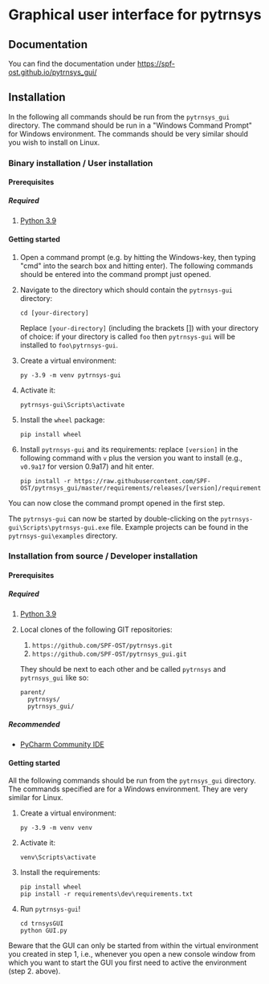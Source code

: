 # Graphical user interface for pytrnsys

## Documentation

You can find the documentation under https://spf-ost.github.io/pytrnsys_gui/ 

## Installation

In the following all commands should be run from the `pytrnsys_gui` directory. The command should be run in a 
"Windows Command Prompt" for Windows environment. The commands should be very similar should you wish to install on
Linux.

### Binary installation / User installation

#### Prerequisites

##### Required

1. [Python 3.9](https://www.python.org/downloads/)

#### Getting started

1. Open a command prompt (e.g. by hitting the Windows-key, then typing "cmd" 
   into the search box and hitting enter). The following commands should be entered
   into the command prompt just opened.

1. Navigate to the directory which should contain the `pytrnsys-gui` directory:
    ```commandline
    cd [your-directory]
    ```
   Replace `[your-directory]` (including the brackets []) with your directory of choice: if your
directory is called `foo` then `pytrnsys-gui` will be installed to `foo\pytrnsys-gui`.
   
1. Create a virtual environment:
    ```commandline
    py -3.9 -m venv pytrnsys-gui
    ```
1. Activate it:
    ```commandline
    pytrnsys-gui\Scripts\activate
    ```
1. Install the `wheel` package:
    ```commandline
    pip install wheel
    ```
         
1. Install `pytrnsys-gui` and its requirements: replace `[version]` in the following command 
with `v` plus the version you want to install (e.g., `v0.9a17` for version 0.9a17) and hit enter.
    ```commandline
    pip install -r https://raw.githubusercontent.com/SPF-OST/pytrnsys_gui/master/requirements/releases/[version]/requirements.txt
    ```
You can now close the command prompt opened in the first step.

The `pytrnsys-gui` can now be started by double-clicking on the 
`pytrnsys-gui\Scripts\pytrnsys-gui.exe` file. Example projects can be found in the
`pytrnsys-gui\examples` directory.


### Installation from source / Developer installation

#### Prerequisites

##### Required

1. [Python 3.9](https://www.python.org/downloads/)
1. Local clones of the following GIT repositories:
    1. `https://github.com/SPF-OST/pytrnsys.git`
    1. `https://github.com/SPF-OST/pytrnsys_gui.git`

    They should be next to each other and be called `pytrnsys` and `pytrnsys_gui` like so:
    ```
    parent/
      pytrnsys/
      pytrnsys_gui/
    ```

##### Recommended
* [PyCharm Community IDE](https://www.jetbrains.com/pycharm/downloa)

#### Getting started

All the following commands should be run from the `pytrnsys_gui` directory. The commands
specified are for a Windows environment. They are very similar for Linux.

1. Create a virtual environment:
    ```commandline
    py -3.9 -m venv venv
    ```
1. Activate it:
    ```commandline
    venv\Scripts\activate
    ```
1. Install the requirements:
    ```commandline
    pip install wheel
    pip install -r requirements\dev\requirements.txt
    ```
1. Run `pytrnsys-gui`!
    ```commandline
    cd trnsysGUI
    python GUI.py
    ```
    
Beware that the GUI can only be started from within the virtual environment you created in step 1, i.e., whenever you open a new console window from which you want to start the GUI you first need to active the environment (step 2. above).

